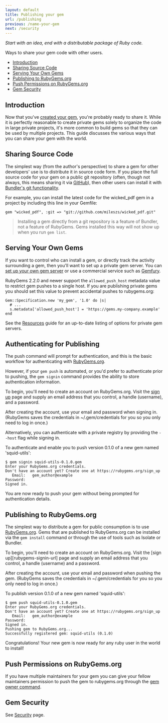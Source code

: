 ```yaml
---
layout: default
title: Publishing your gem
url: /publishing
previous: /name-your-gem
next: /security
---
```


<em class="t-gray">Start with an idea, end with a distributable package of Ruby code.</em>

Ways to share your gem code with other users.

* [Introduction](#introduction)
* [Sharing Source Code](#sharing-source-code)
* [Serving Your Own Gems](#serving-your-own-gems)
* [Publishing to RubyGems.org](#publishing-to-rubygemsorg)
* [Push Permissions on RubyGems.org](#push-permissions-on-rubygemsorg)
* [Gem Security](#gem-security)

Introduction
------------

Now that you've [created your gem](/make-your-own-gem), you're probably ready
to share it.  While it is perfectly reasonable to create private gems solely to
organize the code in large private projects, it's more common to build gems so
that they can be used by multiple projects.  This guide discusses the various
ways that you can share your gem with the world.

Sharing Source Code
-------------------

The simplest way (from the author's perspective) to share a gem for other
developers' use is to distribute it in source code form. If you place the full
source code for your gem on a public git repository (often, though not always,
this means sharing it via [GitHub](https://github.com)), then other users can
install it with [Bundler's git functionality](http://bundler.io/git.html).

For example, you can install the latest code for the wicked_pdf gem in a
project by including this line in your Gemfile:

    gem "wicked_pdf", :git => "git://github.com/mileszs/wicked_pdf.git"

> Installing a gem directly from a git repository is a feature of Bundler, not
> a feature of RubyGems. Gems installed this way will not show up when you run
> `gem list`.

Serving Your Own Gems
---------------------

If you want to control who can install a gem, or directly track the activity
surrounding a gem, then you'll want to set up a private gem server. You can
[set up your own gem server](/run-your-own-gem-server) or use a commercial
service such as [Gemfury](http://www.gemfury.com/).

RubyGems 2.2.0 and newer support the `allowed_push_host` metadata value to
restrict gem pushes to a single host.  If you are publishing private gems you
should set this value to prevent accidental pushes to rubygems.org:

    Gem::Specification.new 'my_gem', '1.0' do |s|
      # ...
      s.metadata['allowed_push_host'] = 'https://gems.my-company.example'
    end

See the [Resources](/resources) guide for an up-to-date listing of options for
private gem servers.

Authenticating for Publishing
-----------------------------

The push command will prompt for authentication, and this is the basic workflow
for authenticating with [RubyGems.org][rubygems-url].

However, if your `gem push` is
automated, or you'd prefer to authenticate prior to pushing, the `gem signin`
command provides the ability to store authentication information.

To begin, you'll need to create an account on RubyGems.org. Visit the
[sign up][rubygems-signup-url] page and supply an email address that you control,
a handle (username), and a password.

After creating the account, use your email and password when signing in.
(RubyGems saves the credentials in ~/.gem/credentials for you so you only need
to log in once.)

Alternatively, you can authenticate with a private registry by providing the `--host`
flag while signing in.

To authenticate and enable you to push version 0.1.0 of a new gem named 'squid-utils':

    $ gem signin squid-utils-0.1.0.gem
    Enter your RubyGems.org credentials.
    Don't have an account yet? Create one at https://rubygems.org/sign_up
       Email:   gem_author@example
    Password:
    Signed in.

You are now ready to push your gem without being prompted for authentication details.

Publishing to RubyGems.org
--------------------------

The simplest way to distribute a gem for public consumption is to use
[RubyGems.org][rubygems-url].  Gems that are published to RubyGems.org
can be installed via the `gem install` command or through the use of tools such
as Isolate or Bundler.

To begin, you'll need to create an account on RubyGems.org. Visit the [sign
up][rubygems-signin-url] page and supply an email address that you
control, a handle (username) and a password.

After creating the account, use your email and password when pushing the gem.
(RubyGems saves the credentials in ~/.gem/credentials for you so you only need
to log in once.)

To publish version 0.1.0 of a new gem named 'squid-utils':

    $ gem push squid-utils-0.1.0.gem
    Enter your RubyGems.org credentials.
    Don't have an account yet? Create one at https://rubygems.org/sign_up
       Email:   gem_author@example
    Password:
    Signed in.
    Pushing gem to RubyGems.org...
    Successfully registered gem: squid-utils (0.1.0)

Congratulations! Your new gem is now ready for any ruby user in the world to
install!

Push Permissions on RubyGems.org
--------------------------------

If you have multiple maintainers for your gem you can give your fellow
maintainers permission to push the gem to rubygems.org through the [gem
owner command](/command-reference/#gem-owner).

Gem Security
------------

See [Security](/security) page.

[rubygems-url]: https://rubygems.org/
[rubygems-signup-url]: https://rubygems.org/users/new
